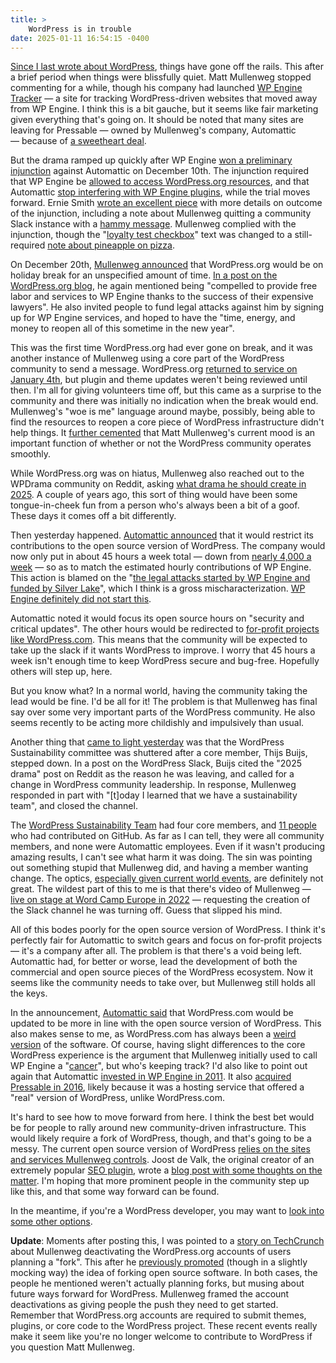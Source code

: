 ```yaml
---
title: >
    WordPress is in trouble
date: 2025-01-11 16:54:15 -0400
---
```


[Since I last wrote about WordPress](https://anderegg.ca/2024/11/01/using-wordpress-is-risky), things have gone off the rails. This after a brief period when things were blissfully quiet. Matt Mullenweg stopped commenting for a while, though his company had launched [WP Engine Tracker](https://wordpressenginetracker.com/) — a site for tracking WordPress-driven websites that moved away from WP Engine. I think this is a bit gauche, but it seems like fair marketing given everything that's going on. It should be noted that many sites are leaving for Pressable — owned by Mullenweg's company, Automattic — because of [a sweetheart deal](https://pressable.com/wpe-contract-buyout/).

But the drama ramped up quickly after WP Engine [won a preliminary injunction](https://www.theverge.com/2024/12/10/24318350/automattic-restore-wp-engine-access-wordpress) against Automattic on December 10th. The injunction required that WP Engine be [allowed to access WordPress.org resources](https://anderegg.ca/2024/10/10/loyalty-test-checkbox), and that Automattic [stop interfering with WP Engine plugins](https://anderegg.ca/2024/10/13/acf-has-been-hijacked), while the trial moves forward. Ernie Smith [wrote an excellent piece](https://tedium.co/2024/12/14/wordpress-wp-engine-reaction/) with more details on outcome of the injunction, including a note about Mullenweg quitting a community Slack instance with a [hammy message](https://tedium.co/2024/12/14/wordpress-wp-engine-reaction/#:~:text=Don%E2%80%99t%20print%20in%20the%20newsletter%20that%20I%E2%80%99m%20mad). Mullenweg complied with the injunction, though the "[loyalty test checkbox](https://anderegg.ca/2024/10/10/loyalty-test-checkbox)" text was changed to a still-required [note about pineapple on pizza](https://techcrunch.com/2024/12/17/pineapple-on-pizza-is-delicious-and-if-you-disagree-you-cant-log-in-to-wordpress-org/).

On December 20th, [Mullenweg announced](https://wptavern.com/matt-mullenweg-declares-holiday-break-for-wordpress-org-services) that WordPress.org would be on holiday break for an unspecified amount of time. [In a post on the WordPress.org blog](https://wordpress.org/news/2024/12/holiday-break/), he again mentioned being "compelled to provide free labor and services to WP Engine thanks to the success of their expensive lawyers". He also invited people to fund legal attacks against him by signing up for WP Engine services, and hoped to have the "time, energy, and money to reopen all of this sometime in the new year".

This was the first time WordPress.org had ever gone on break, and it was another instance of Mullenweg using a core part of the WordPress community to send a message. WordPress.org [returned to service on January 4th](https://wptavern.com/wordpress-org-services-resume-after-holiday-break), but plugin and theme updates weren't being reviewed until then. I'm all for giving volunteers time off, but this came as a surprise to the community and there was initially no indication when the break would end. Mullenweg's "woe is me" language around maybe, possibly, being able to find the resources to reopen a core piece of WordPress infrastructure didn't help things. It [further cemented](https://www.theverge.com/2024/10/4/24262232/matt-mullenweg-wordpress-org-wp-engine) that Matt Mullenweg's current mood is an important function of whether or not the WordPress community operates smoothly.

While WordPress.org was on hiatus, Mullenweg also reached out to the WPDrama community on Reddit, asking [what drama he should create in 2025](https://www.reddit.com/r/WPDrama/comments/1hlp08d/what_drama_should_i_create_in_2025/). A couple of years ago, this sort of thing would have been some tongue-in-cheek fun from a person who's always been a bit of a goof. These days it comes off a bit differently.

Then yesterday happened. [Automattic announced](https://www.theverge.com/2025/1/10/24340717/automattic-wordpress-contribution-hours-cut-wp-engine) that it would restrict its contributions to the open source version of WordPress. The company would now only put in about 45 hours a week total — down from [nearly 4,000 a week](https://www.theverge.com/2025/1/10/24340717/automattic-wordpress-contribution-hours-cut-wp-engine) — so as to match the estimated hourly contributions of WP Engine. This action is blamed on the "[the legal attacks started by WP Engine and funded by Silver Lake](https://automattic.com/2025/01/09/aligning-automattics-sponsored-contributions-to-wordpress/#:~:text=the%20legal%20attacks%20started%20by%20WP%20Engine%20and%20funded%20by%20Silver%20Lake)", which I think is a gross mischaracterization. [WP Engine definitely did not start this](https://anderegg.ca/2024/09/26/wordpress-vs-wp-engine).

Automattic noted it would focus its open source hours on "security and critical updates". The other hours would be redirected to [for-profit projects like WordPress.com](https://automattic.com/2025/01/09/aligning-automattics-sponsored-contributions-to-wordpress/#:~:text=for%2Dprofit%20projects%20within%20Automattic%2C%20such%20as%20WordPress.com%2C%20Pressable%2C%20WPVIP%2C%20Jetpack%2C%20and%20WooCommerce). This means that the community will be expected to take up the slack if it wants WordPress to improve. I worry that 45 hours a week isn't enough time to keep WordPress secure and bug-free. Hopefully others will step up, here.

But you know what? In a normal world, having the community taking the lead would be fine. I'd be all for it! The problem is that Mullenweg has final say over some very important parts of the WordPress community. He also seems recently to be acting more childishly and impulsively than usual.

Another thing that [came to light yesterday](https://www.threads.net/@karaswisher/post/DEniSxyS01i) was that the WordPress Sustainability committee was shuttered after a core member, Thijs Buijs, stepped down. In a post on the WordPress Slack, Buijs cited the "2025 drama" post on Reddit as the reason he was leaving, and called for a change in WordPress community leadership. In response, Mullenweg responded in part with "[t]oday I learned that we have a sustainability team", and closed the channel.

The [WordPress Sustainability Team](https://make.wordpress.org/sustainability/) had four core members, and [11 people](https://github.com/WordPress/sustainability/graphs/contributors) who had contributed on GitHub. As far as I can tell, they were all community members, and none were Automattic employees. Even if it wasn't producing amazing results, I can't see what harm it was doing. The sin was pointing out something stupid that Mullenweg did, and having a member wanting change. The optics, [especially given current world events](https://www.cbc.ca/news/world/los-angeles-wildfires-1.7429025), are definitely not great. The wildest part of this to me is that there's video of Mullenweg — [live on stage at Word Camp Europe in 2022](https://www.youtube.com/live/Qq1SBFzByDw?si=S2RfSBj2ioLl3WPC&t=28744) — requesting the creation of the Slack channel he was turning off. Guess that slipped his mind.

All of this bodes poorly for the open source version of WordPress. I think it's perfectly fair for Automattic to switch gears and focus on for-profit projects — it's a company after all. The problem is that there's a void being left. Automattic had, for better or worse, lead the development of both the commercial and open source pieces of the WordPress ecosystem. Now it seems like the community needs to take over, but Mullenweg still holds all the keys.

In the announcement, [Automattic said](https://automattic.com/2025/01/09/aligning-automattics-sponsored-contributions-to-wordpress/#:~:text=Part%20of%20this%20will%20be%20making%20WordPress.com%20much%20closer%20to%20a%20core%20WordPress%20experience%2C%20instead%20of%20having%20a%20different%20interface) that WordPress.com would be updated to be more in line with the open source version of WordPress. This also makes sense to me, as WordPress.com has always been a [weird version](https://wordpress.com/support/com-vs-org/) of the software. Of course, having slight differences to the core WordPress experience is the argument that Mullenweg initially used to call WP Engine a "[cancer](https://wordpress.org/news/2024/09/wp-engine/)", but who's keeping track? I'd also like to point out again that Automattic [invested in WP Engine in 2011](https://automattic.com/ventures/#:~:text=by%20Silver%20Lake-,Series%20A,-Managed%20WordPress%20hosting). It also [acquired Pressable in 2016](https://automattic.com/ventures/#:~:text=2012-,Acquired%20by%20Automattic,-Convertible%20Note), likely because it was a hosting service that offered a "real" version of WordPress, unlike WordPress.com.

It's hard to see how to move forward from here. I think the best bet would be for people to rally around new community-driven infrastructure. This would likely require a fork of WordPress, though, and that's going to be a messy. The current open source version of WordPress [relies on the sites and services Mullenweg controls](https://github.com/search?q=repo%3AWordPress%2FWordPress%20%22wordpress.org%22&type=code). Joost de Valk, the original creator of an extremely popular [SEO plugin](https://yoast.com/wordpress/plugins/seo/), wrote a [blog post with some thoughts on the matter](https://joost.blog/wordpress-leadership/). I'm hoping that more prominent people in the community step up like this, and that some way forward can be found.

In the meantime, if you're a WordPress developer, you may want to [look into some other options](https://craftcms.com/blog/migrating-from-wordpress).

**Update**: Moments after posting this, I was pointed to a [story on TechCrunch](https://techcrunch.com/2025/01/11/matt-mullenweg-deactivates-wordpress-accounts-of-contributors-planning-a-fork/) about Mullenweg deactivating the WordPress.org accounts of users planning a "fork". This after he [previously promoted](https://wordpress.org/news/2024/10/spoon/) (though in a slightly mocking way) the idea of forking open source software. In both cases, the people he mentioned weren't actually planning forks, but musing about future ways forward for WordPress. Mullenweg framed the account deactivations as giving people the push they need to get started. Remember that WordPress.org accounts are required to submit themes, plugins, or core code to the WordPress project. These recent events really make it seem like you're no longer welcome to contribute to WordPress if you question Matt Mullenweg.